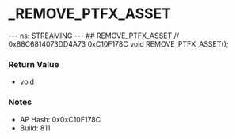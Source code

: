 # _REMOVE_PTFX_ASSET

--- ns: STREAMING --- ## REMOVE_PTFX_ASSET  // 0x88C6814073DD4A73 0xC10F178C void REMOVE_PTFX_ASSET();

### Return Value
* void

### Notes
* AP Hash: 0x0xC10F178C
* Build: 811

